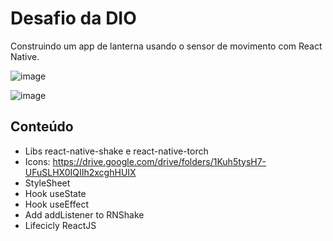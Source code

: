 # Desafio da DIO

Construindo um app de lanterna usando o sensor de movimento com React Native. 

![image](https://user-images.githubusercontent.com/86533589/179126242-13ed6344-daf4-4067-ac2f-aa65b259d7be.png)

![image](https://user-images.githubusercontent.com/86533589/179126282-210d2ac9-ff44-4032-a1fa-7d8ec8979410.png)

## Conteúdo

- Libs react-native-shake e react-native-torch
- Icons: https://drive.google.com/drive/folders/1Kuh5tysH7-UFuSLHX0IQIIh2xcghHUIX
- StyleSheet
- Hook useState
- Hook useEffect
- Add addListener to RNShake
- Lifecicly ReactJS
